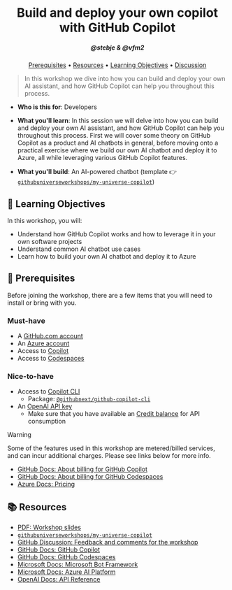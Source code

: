 <h1 align="center">Build and deploy your own copilot with GitHub Copilot</h1>
<h5 align="center">@stebje & @vfm2</h3>

<p align="center">
  <a href="#mega-prerequisites">Prerequisites</a> •  
  <a href="#books-resources">Resources</a> •
  <a href="#dart-learning-objectives">Learning Objectives</a> •
  <a href=https://github.com/orgs/community/discussions/74470>Discussion</a>
</p>

> In this workshop we dive into how you can build and deploy your own AI assistant, and how GitHub Copilot can help you throughout this process.

- **Who is this for**: Developers
- **What you'll learn**: In this session we will delve into how you can build and deploy your own AI assistant, and how GitHub Copilot can help you throughout this process. First we will cover some theory on GitHub Copilot as a product and AI chatbots in general, before moving onto a practical exercise where we build our own AI chatbot and deploy it to Azure, all while leveraging various GitHub Copilot features.

- **What you'll build**: An AI-powered chatbot (template :point_right: [`githubuniverseworkshops/my-universe-copilot`](https://github.com/githubuniverseworkshops/my-universe-copilot))

## :dart: Learning Objectives

In this workshop, you will:

- Understand how GitHub Copilot works and how to leverage it in your own software projects
- Understand common AI chatbot use cases
- Learn how to build your own AI chatbot and deploy it to Azure

## :mega: Prerequisites
Before joining the workshop, there are a few items that you will need to install or bring with you.

### Must-have

- A [GitHub.com account](https://github.com/)
- An [Azure account](https://azure.microsoft.com/en-us)
- Access to [Copilot](https://github.com/features/copilot)
- Access to [Codespaces](https://github.com/features/codespaces)

### Nice-to-have

- Access to [Copilot CLI](https://githubnext.com/projects/copilot-cli/)
  - Package: [`@githubnext/github-copilot-cli`](https://www.npmjs.com/package/@githubnext/github-copilot-cli)
- An [OpenAI API key](https://platform.openai.com/account/api-keys)
  - Make sure that you have available an [Credit balance](https://platform.openai.com/account/billing/overview) for API consumption

> [!WARNING]
> Some of the features used in this workshop are metered/billed services, and can incur additional charges. Please see links below for more info.
> - [GitHub Docs: About billing for GitHub Copilot](https://docs.github.com/en/billing/managing-billing-for-github-copilot/about-billing-for-github-copilot)
> - [GitHub Docs: About billing for GitHub Codespaces](https://docs.github.com/en/billing/managing-billing-for-github-codespaces/about-billing-for-github-codespaces)
> - [Azure Docs: Pricing](https://azure.microsoft.com/en-us/pricing/)

## :books: Resources
- [PDF: Workshop slides](./Slides_GitHubUniverse2023_BuildDeployYourOwnCopilot.pdf)
- [`githubuniverseworkshops/my-universe-copilot`](https://github.com/githubuniverseworkshops/my-universe-copilot)
- [GitHub Discussion: Feedback and comments for the workshop](https://github.com/orgs/community/discussions/74470)
- [GitHub Docs: GitHub Copilot](https://docs.github.com/copilot)
- [GitHub Docs: GitHub Codespaces](https://docs.github.com/en/codespaces)
- [Microsoft Docs: Microsoft Bot Framework](https://dev.botframework.com/)
- [Microsoft Docs: Azure AI Platform](https://azure.microsoft.com/en-us/solutions/ai)
- [OpenAI Docs: API Reference](https://platform.openai.com/docs/api-reference)

